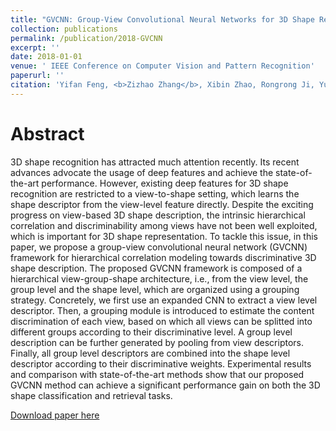 ```yaml
---
title: "GVCNN: Group-View Convolutional Neural Networks for 3D Shape Recognition"
collection: publications
permalink: /publication/2018-GVCNN
excerpt: ''
date: 2018-01-01
venue: ' IEEE Conference on Computer Vision and Pattern Recognition'
paperurl: ''
citation: 'Yifan Feng, <b>Zizhao Zhang</b>, Xibin Zhao, Rongrong Ji, Yue Gao. &quot;GVCNN: Group-View Convolutional Neural Networks for 3D Shape Recognition.&quot; <i>IEEE Conference on Computer Vision and Pattern Recognition</i>, 2018, pp. 264-272.'
---
```

Abstract
===
3D shape recognition has attracted much attention recently. Its recent advances advocate the usage of deep features and achieve the state-of-the-art performance. However, existing deep features for 3D shape recognition are restricted to a view-to-shape setting, which learns the shape descriptor from the view-level feature directly. Despite the exciting progress on view-based 3D shape description, the intrinsic hierarchical correlation and discriminability among views have not been well exploited, which is important for 3D shape representation. To tackle this issue, in this paper, we propose a group-view convolutional neural network (GVCNN) framework for hierarchical correlation modeling towards discriminative 3D shape description. The proposed GVCNN framework is composed of a hierarchical view-group-shape architecture, i.e., from the view level, the group level and the shape level, which are organized using a grouping strategy. Concretely, we first use an expanded CNN to extract a view level descriptor. Then, a grouping module is introduced to estimate the content discrimination of each view, based on which all views can be splitted into different groups according to their discriminative level. A group level description can be further generated by pooling from view descriptors. Finally, all group level descriptors are combined into the shape level descriptor according to their discriminative weights. Experimental results and comparison with state-of-the-art methods show that our proposed GVCNN method can achieve a significant performance gain on both the 3D shape classification and retrieval tasks.

[Download paper here](http://openaccess.thecvf.com/content_cvpr_2018/papers/Feng_GVCNN_Group-View_Convolutional_CVPR_2018_paper.pdf)
